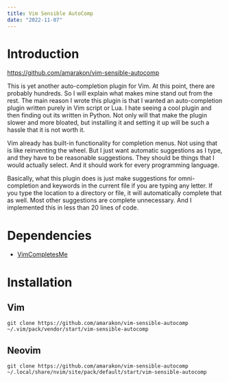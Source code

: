 ```yaml
---
title: Vim Sensible AutoComp
date: "2022-11-07"
---
```


# Introduction

https://github.com/amarakon/vim-sensible-autocomp

This is yet another auto-completion plugin for Vim.
At this point, there are probably hundreds.
So I will explain what makes mine stand out from the rest.
The main reason I wrote this plugin is that I wanted an auto-completion plugin
written purely in Vim script or Lua.
I hate seeing a cool plugin and then finding out its written in Python.
Not only will that make the plugin slower and more bloated, but installing it
and setting it up will be such a hassle that it is not worth it.

Vim already has built-in functionality for completion menus.
Not using that is like reinventing the wheel.
But I just want automatic suggestions as I type, and they have to be reasonable
suggestions.
They should be things that I would actually select.
And it should work for every programming language.

Basically, what this plugin does is just make suggestions for omni-completion
and keywords in the current file if you are typing any letter.
If you type the location to a directory or file, it will automatically complete
that as well.
Most other suggestions are complete unnecessary.
And I implemented this in less than 20 lines of code.

# Dependencies

- [VimCompletesMe](https://github.com/ackyshake/VimCompletesMe)

# Installation

## Vim

```shell
git clone https://github.com/amarakon/vim-sensible-autocomp ~/.vim/pack/vendor/start/vim-sensible-autocomp
```


## Neovim

```shell
git clone https://github.com/amarakon/vim-sensible-autocomp ~/.local/share/nvim/site/pack/default/start/vim-sensible-autocomp
```

